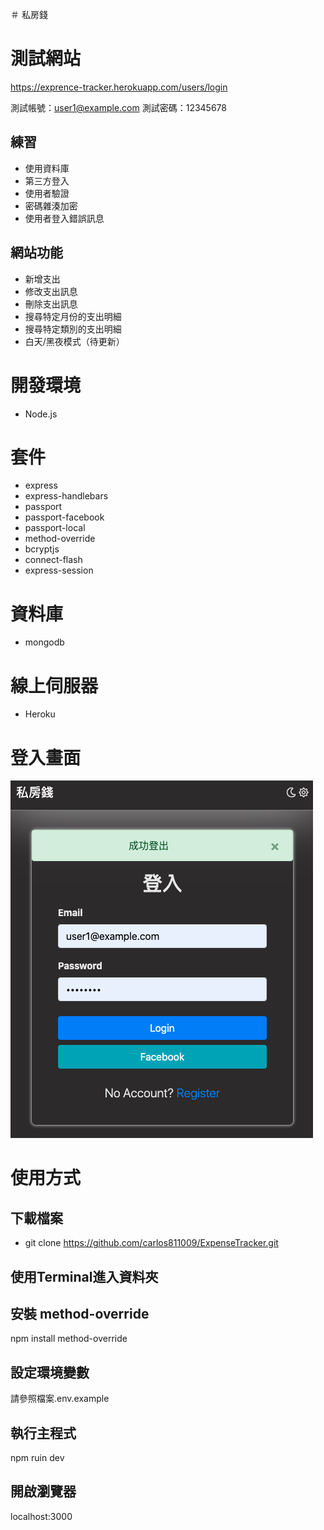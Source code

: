 ＃ 私房錢

# 測試網站
https://exprence-tracker.herokuapp.com/users/login

測試帳號：user1@example.com
測試密碼：12345678


## 練習
- 使用資料庫
- 第三方登入
- 使用者驗證
- 密碼雜湊加密
- 使用者登入錯誤訊息

## 網站功能
- 新增支出
- 修改支出訊息
- 刪除支出訊息
- 搜尋特定月份的支出明細
- 搜尋特定類別的支出明細
- 白天/黑夜模式（待更新）

# 開發環境
- Node.js

# 套件
- express
- express-handlebars
- passport
- passport-facebook
- passport-local
- method-override
- bcryptjs
- connect-flash
- express-session

# 資料庫
- mongodb

# 線上伺服器
- Heroku

# 登入畫面

![image](https://github.com/carlos811009/ExpenseTracker/blob/master/%E6%88%AA%E5%9C%96%202021-06-07%2020.50.03.png)

# 使用方式

## 下載檔案
- git clone https://github.com/carlos811009/ExpenseTracker.git

## 使用Terminal進入資料夾

## 安裝 method-override
npm install method-override

## 設定環境變數
請參照檔案.env.example

## 執行主程式
npm ruin dev

## 開啟瀏覽器
localhost:3000


